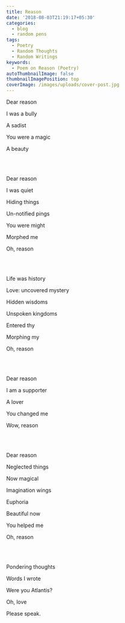 ```yaml
---
title: Reason
date: '2018-08-03T21:19:17+05:30'
categories:
  - blog
  - random pens
tags:
  - Poetry
  - Random Thoughts
  - Random Writings
keywords:
  - Poem on Reason (Poetry)
autoThumbnailImage: false
thumbnailImagePosition: top
coverImage: /images/uploads/cover-post.jpg
---
```

Dear reason

I was a bully

A sadist

You were a magic

A beauty

<br><br>

Dear reason

I was quiet

Hiding things

Un-notified pings

You were might

Morphed me

Oh, reason

<br><br>

Life was history

Love: uncovered mystery

Hidden wisdoms

Unspoken kingdoms

Entered thy

Morphing my

Oh, reason

<br><br>

Dear reason

I am a supporter

A lover

You changed me

Wow, reason

<br><br>

Dear reason

Neglected things

Now magical

Imagination wings

Euphoria

Beautiful now

You helped me

Oh, reason

<br><br>

Pondering thoughts

Words I wrote

Were you Atlantis?

Oh, love

Please speak.
